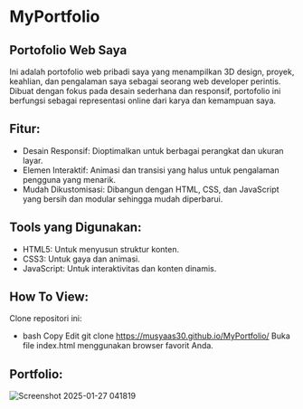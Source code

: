 # MyPortfolio
<h2>Portofolio Web Saya</h2>

Ini adalah portofolio web pribadi saya yang menampilkan 3D design, proyek, keahlian, dan pengalaman saya sebagai seorang web developer perintis. Dibuat dengan fokus pada desain sederhana dan responsif, portofolio ini berfungsi sebagai representasi online dari karya dan kemampuan saya.

<h2>Fitur:</h2>

- Desain Responsif: Dioptimalkan untuk berbagai perangkat dan ukuran layar.
- Elemen Interaktif: Animasi dan transisi yang halus untuk pengalaman pengguna yang menarik.
- Mudah Dikustomisasi: Dibangun dengan HTML, CSS, dan JavaScript yang bersih dan modular sehingga mudah diperbarui.
  
<h2>Tools yang Digunakan:</h2>

- HTML5: Untuk menyusun struktur konten.
- CSS3: Untuk gaya dan animasi.
- JavaScript: Untuk interaktivitas dan konten dinamis.
  
<h2>How To View:</h2>

Clone repositori ini:
 - bash
Copy
Edit
git clone https://musyaas30.github.io/MyPortfolio/
Buka file index.html menggunakan browser favorit Anda.

<h2>Portfolio:</h2>

![Screenshot 2025-01-27 041819](https://github.com/user-attachments/assets/73b8be50-006e-4000-8388-d6733b38423e)
